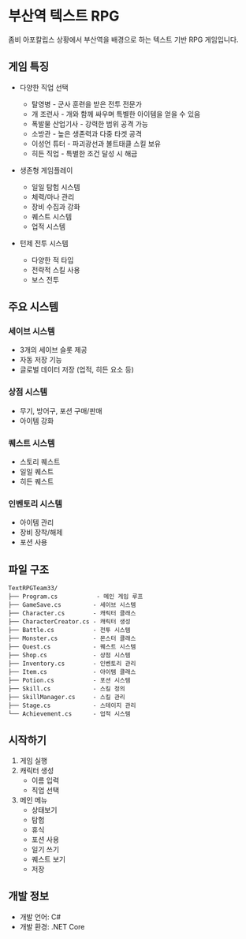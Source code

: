 # 부산역 텍스트 RPG

좀비 아포칼립스 상황에서 부산역을 배경으로 하는 텍스트 기반 RPG 게임입니다.

## 게임 특징

- 다양한 직업 선택
  - 탈영병 - 군사 훈련을 받은 전투 전문가
  - 개 조련사 - 개와 함께 싸우며 특별한 아이템을 얻을 수 있음
  - 폭발물 산업기사 - 강력한 범위 공격 가능
  - 소방관 - 높은 생존력과 다중 타겟 공격
  - 이성언 튜터 - 파괴광선과 볼트태클 스킬 보유
  - 히든 직업 - 특별한 조건 달성 시 해금

- 생존형 게임플레이
  - 일일 탐험 시스템
  - 체력/마나 관리
  - 장비 수집과 강화
  - 퀘스트 시스템
  - 업적 시스템

- 턴제 전투 시스템
  - 다양한 적 타입
  - 전략적 스킬 사용
  - 보스 전투

## 주요 시스템

### 세이브 시스템
- 3개의 세이브 슬롯 제공
- 자동 저장 기능
- 글로벌 데이터 저장 (업적, 히든 요소 등)

### 상점 시스템
- 무기, 방어구, 포션 구매/판매
- 아이템 강화

### 퀘스트 시스템
- 스토리 퀘스트
- 일일 퀘스트
- 히든 퀘스트

### 인벤토리 시스템
- 아이템 관리
- 장비 장착/해제
- 포션 사용

## 파일 구조

```
TextRPGTeam33/
├── Program.cs           - 메인 게임 루프
├── GameSave.cs         - 세이브 시스템
├── Character.cs        - 캐릭터 클래스
├── CharacterCreator.cs - 캐릭터 생성
├── Battle.cs           - 전투 시스템
├── Monster.cs          - 몬스터 클래스
├── Quest.cs            - 퀘스트 시스템
├── Shop.cs             - 상점 시스템
├── Inventory.cs        - 인벤토리 관리
├── Item.cs             - 아이템 클래스
├── Potion.cs           - 포션 시스템
├── Skill.cs            - 스킬 정의
├── SkillManager.cs     - 스킬 관리
├── Stage.cs            - 스테이지 관리
└── Achievement.cs      - 업적 시스템
```

## 시작하기

1. 게임 실행
2. 캐릭터 생성
   - 이름 입력
   - 직업 선택
3. 메인 메뉴
   - 상태보기
   - 탐험
   - 휴식
   - 포션 사용
   - 일기 쓰기
   - 퀘스트 보기
   - 저장

## 개발 정보

- 개발 언어: C#
- 개발 환경: .NET Core
